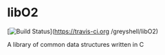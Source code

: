 # libO2

[![Build Status](https://travis-ci.org/greyshell/libO2.svg?branch=main)](https://travis-ci.org
/greyshell/libO2) 

A library of common data structures written in C
